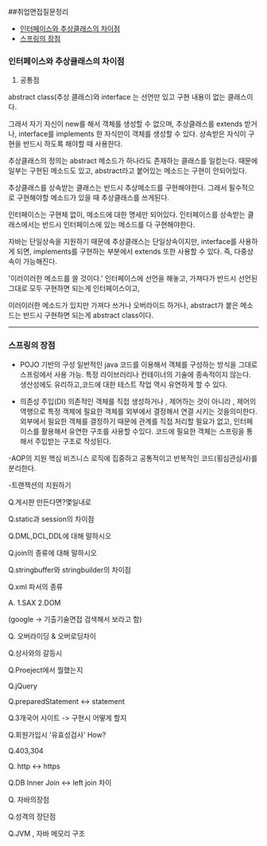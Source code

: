 ##취업면접질문정리

- [인터페이스와 추상클래스의 차이점](#인터페이스와-추상클래스의-차이점)
- [스프링의 장점](#스프링의-장점)

### 인터페이스와 추상클래스의 차이점

1. 공통점 

abstract class(추상 클래스)와 interface 는 선언만 있고 구현 내용이 없는 클래스이다.

그래서 자기 자신이 new를 해서 객체를 생성할 수 없으며,
추상클래스를 extends 받거나, interface를 implements 한 자식만이 객체를 생성할 수 있다.
상속받은 자식이 구현을 반드시 하도록 해야할 때 사용한다.

추상클래스의 정의는 abstract 메소드가 하나라도 존재하는 클래스를 일컫는다.
때문에 일부는 구현된 메소드도 있고, abstract라고 붙어있는 메소드는 구현이 안되어있다.

추상클래스를 상속받는 클래스는 반드시 추상메소드를 구현해야한다.
그래서 필수적으로 구현해야할 메소드가 있을 때 추상클래스를 쓰게된다.


인터페이스는 구현체 없이, 메소드에 대한 명세만 되어있다.
인터페이스를 상속받는 클래스에서는 반드시 인터페이스에 있는 메소드를 다 구현해야한다.

자바는 단일상속을 지원하기 때문에 추상클래스는 단일상속이지만, 
interface를 사용하게 되면, implements를 구현하는 부분에서 extends 또한 사용할 수 있다. 
즉, 다중상속이 가능해진다.


'이러이러한 메소드를 쓸 것이다.' 인터페이스에 선언을 해놓고, 가져다가 반드시 선언된 그대로 모두 구현하면 되는게 인터페이스이고,    

이러이러한 메소드가 있지만 가져다 쓰거나 오버라이드 하거나, abstract가 붙은 메소드는 반드시 구현하면 되는게 abstract class이다.

-----------

### 스프링의 장점

- POJO 기반의 구성
일반적인 java 코드를 이용해서 객체를 구성하는 방식을 그대로 스프링에서 사용 가능.
특정 라이브러리나 컨테이너의 기술에 종속적이지 않는다.
생산성에도 유리하고,코드에 대한 테스트 작업 역시 유연하게 할 수 있다.

- 의존성 주입(DI)
의존적인 객체를 직접 생성하거나 , 제어하는 것이 아니라 , 제어의 역행으로 특정 객체에 필요한 객체를 외부에서 결정해서 연결 시키는 것을의미한다.
외부에서 필요한 객체를 결정하기 때문에 관계를 직접 처리할 필요가 없고, 인터페이스를 활용해서 유연한 구조를 사용할 수있다.
코드에 필요한 객체는 스프링을 통해서 주입받는 구조로 작성된다.

-AOP의 지원
핵심 비즈니스 로직에 집중하고 공통적이고 반복적인 코드(횡심관심사)를 분리한다.

-트랜잭션의 지원하기




Q.게시판 만든다면?몇일내로

Q.static과 session의 차이점

Q.DML,DCL,DDL에 대해 말하시오

Q.join의 종류에 대해 말하시오

Q.stringbuffer와 stringbuilder의 차이점

Q.xml 파서의 종류

A. 1.SAX 2.DOM

(google -> 기출기술면접 검색해서 보라고 함)


Q. 오버라이딩 & 오버로딩차이

Q.상사와의 갈등시

Q.Proeject에서 뭘했는지

Q.jQuery

Q.preparedStatement <-> statement

Q.3개국어 사이트 -> 구현시 어떻게 할지

Q.회원가입시 '유효성검사' How?

Q.403,304

Q. http <-> https

Q.DB Inner Join <-> left join 차이

Q. 자바의장점

Q.성격의 장단점

Q.JVM , 자바 메모리 구조



